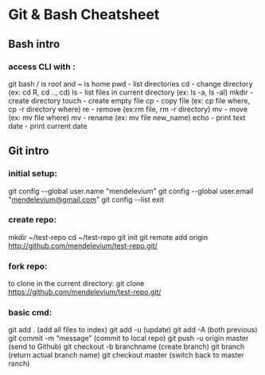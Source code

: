 # Git & Bash Cheatsheet

## Bash intro

### access CLI with : 
git bash
/ is root and ~ is home
pwd - list directories 
cd - change directory (ex: cd R, cd .., cd)
ls - list files in current directory (ex: ls -a, ls -al)
mkdir - create directory
touch - create empty file
cp - copy file (ex: cp file where, cp -r directory where)
re - remove (ex:rm file, rm -r directory)
mv - move (ex: mv file where)
mv - rename (ex: mv file new_name)
echo - print text
date - print current date


## Git intro

### initial setup:
git config --global user.name "mendelevium"
git config --global user.email "mendelevium@gmail.com"
git config --list
exit

### create repo:
mkdir ~/test-repo
cd ~/test-repo
git init
git remote add origin http://github.com/mendelevium/test-repo.git/

### fork repo:
to clone in the current directory:
git clone https://github.com/mendelevium/test-repo.git/

### basic cmd:
git add . (add all files to index)
git add -u (update)
git add -A (both previous)
git commit -m “message” (commit to local repo)
git push -u origin master (send to Github)
git checkout -b branchname (create branch)
git branch (return actual branch name) 
git checkout master (switch back to master ranch)
